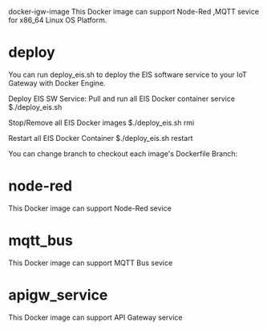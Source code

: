 docker-igw-image
This Docker image can support Node-Red ,MQTT sevice for x86_64 Linux OS Platform.

# deploy
You can run deploy_eis.sh to deploy the EIS software service to your  IoT Gateway with Docker Engine.
 
Deploy EIS SW Service: Pull and run all EIS Docker container service
$./deploy_eis.sh

Stop/Remove all EIS Docker images
$./deploy_eis.sh rmi

Restart all EIS Docker Container
$./deploy_eis.sh restart


You can change branch to checkout each image's Dockerfile
Branch:

# node-red
This Docker image can support Node-Red sevice

# mqtt_bus
This Docker image can support MQTT Bus sevice

# apigw_service
This Docker image can support API Gateway service

